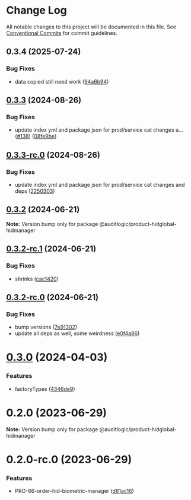 # Change Log

All notable changes to this project will be documented in this file.
See [Conventional Commits](https://conventionalcommits.org) for commit guidelines.

## 0.3.4 (2025-07-24)


### Bug Fixes

* data copied still need work ([94a6b94](https://github.com/zerobias-org/product/commit/94a6b942fb0516367548599d739529536132755a))





## [0.3.3](https://github.com/auditlogic/product/compare/@auditlogic/product-hidglobal-hidmanager@0.3.2...@auditlogic/product-hidglobal-hidmanager@0.3.3) (2024-08-26)


### Bug Fixes

* update index yml and package json for prod/service cat changes a… ([#138](https://github.com/auditlogic/product/issues/138)) ([08fe9be](https://github.com/auditlogic/product/commit/08fe9beb1c8457462a19bc69caa02e6212d97e1a))





## [0.3.3-rc.0](https://github.com/auditlogic/product/compare/@auditlogic/product-hidglobal-hidmanager@0.3.2...@auditlogic/product-hidglobal-hidmanager@0.3.3-rc.0) (2024-08-26)


### Bug Fixes

* update index yml and package json for prod/service cat changes and deps ([2250303](https://github.com/auditlogic/product/commit/225030363a363608240135b7ebed386b28f01e4b))





## [0.3.2](https://github.com/auditlogic/product/compare/@auditlogic/product-hidglobal-hidmanager@0.3.2-rc.1...@auditlogic/product-hidglobal-hidmanager@0.3.2) (2024-06-21)

**Note:** Version bump only for package @auditlogic/product-hidglobal-hidmanager





## [0.3.2-rc.1](https://github.com/auditlogic/product/compare/@auditlogic/product-hidglobal-hidmanager@0.3.2-rc.0...@auditlogic/product-hidglobal-hidmanager@0.3.2-rc.1) (2024-06-21)


### Bug Fixes

* shrinks ([cac1420](https://github.com/auditlogic/product/commit/cac14200fefcd8183ab69fe89a47bd3f70f563e9))





## [0.3.2-rc.0](https://github.com/auditlogic/product/compare/@auditlogic/product-hidglobal-hidmanager@0.3.0...@auditlogic/product-hidglobal-hidmanager@0.3.2-rc.0) (2024-06-21)


### Bug Fixes

* bump versions ([7e91302](https://github.com/auditlogic/product/commit/7e913023b8b312150ed7762c32fbbe616be71de5))
* update all deps as well, some weirdness ([e0f4a86](https://github.com/auditlogic/product/commit/e0f4a864714e2d3de6bbf3da014d5312fe53be2f))





# [0.3.0](https://github.com/auditlogic/product/compare/@auditlogic/product-hidglobal-hidmanager@0.2.0...@auditlogic/product-hidglobal-hidmanager@0.3.0) (2024-04-03)


### Features

* factoryTypes ([4346de9](https://github.com/auditlogic/product/commit/4346de92693aee892fccf725338ffc7b80ab182b))





# 0.2.0 (2023-06-29)

**Note:** Version bump only for package @auditlogic/product-hidglobal-hidmanager





# 0.2.0-rc.0 (2023-06-29)


### Features

* PRO-66-order-hid-biometric-manager ([d81ac16](https://github.com/auditlogic/product/commit/d81ac16116df59f1301d9330b35a44d11b61b13a))
